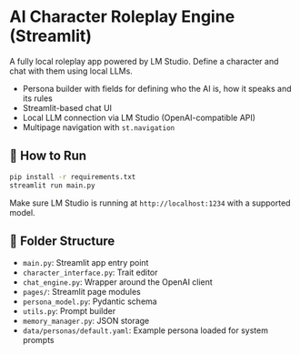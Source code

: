 # AI Character Roleplay Engine (Streamlit)

A fully local roleplay app powered by LM Studio. Define a character and chat with them using local LLMs.

- Persona builder with fields for defining who the AI is, how it speaks and its rules
- Streamlit-based chat UI
- Local LLM connection via LM Studio (OpenAI-compatible API)
- Multipage navigation with `st.navigation`

## 🚀 How to Run

```bash
pip install -r requirements.txt
streamlit run main.py
```

Make sure LM Studio is running at `http://localhost:1234` with a supported model.

## 📂 Folder Structure

- `main.py`: Streamlit app entry point
- `character_interface.py`: Trait editor
- `chat_engine.py`: Wrapper around the OpenAI client
- `pages/`: Streamlit page modules
- `persona_model.py`: Pydantic schema
- `utils.py`: Prompt builder
- `memory_manager.py`: JSON storage
- `data/personas/default.yaml`: Example persona loaded for system prompts
